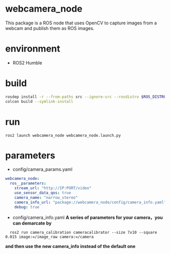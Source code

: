 # webcamera_node
This package is a ROS node that uses OpenCV to capture images from a webcam and publish them as ROS images.
# environment
* ROS2 Humble

# build
```bash
rosdep install -r --from-paths src --ignore-src --rosdistro $ROS_DISTRO -y
colcon build --symlink-install
```
# run
```
ros2 launch webcamera_node webcamera_node.launch.py
```
# parameters
* config/camera_params.yaml
```yaml
webcamera_node:
  ros__parameters:
    stream_url: "http://IP:PORT/video"
    use_sensor_data_qos: true
    camera_name: "narrow_stereo"
    camera_info_url: "package://webcamera_node/config/camera_info.yaml"
    debug: true
```
* config/camera_info.yaml    **A series of parameters for your camera，you can demarcate by**
```
  ros2 run camera_calibration cameracalibrator --size 7x10 --square 0.015 image:=/image_raw camera:=/camera
``` 
**and then use the new camera_info instead of the default one**



